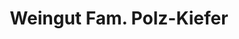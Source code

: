 ---
title: "Weingut Fam. Polz-Kiefer"
url: /strass-in-steiermark/weingut-fam-polz-kiefer/
shop: Wein
---